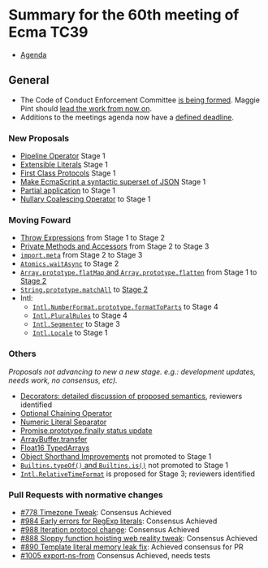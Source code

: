 # Summary for the 60th meeting of Ecma TC39

- [Agenda](https://github.com/tc39/agendas/blob/master/2017/09.md)

## General

- The Code of Conduct Enforcement Committee [is being formed](sep-26.md#code-of-conduct-update). Maggie Pint should [lead the work from now on](sep-28.md#updates-on-the-code-of-conduct-enforcement-committee).
- Additions to the meetings agenda now have a [defined deadline](sep-28.md#process-for-adding-agenda-items).

### New Proposals
- [Pipeline Operator](sep-26.md#11iia-pipeline-operator) Stage 1
- [Extensible Literals](sep-26.md#11iic-extensible-literals) Stage 1
- [First Class Protocols](sep-26.md#11iva-first-class-protocols) Stage 1
- [Make EcmaScript a syntactic superset of JSON](sep-27.md#12ie-make-ecmascript-a-syntactic-superset-of-json-for-stage-1) Stage 1
- [Partial application](sep-28.md#13i-partial-application) to Stage 1
- [Nullary Coalescing Operator](sep-28.md#13iii-nullary-coalescing-operator) to Stage 1

### Moving Foward
- [Throw Expressions](sep-27.md#12iid-throw-expressions-for-stage-2) from Stage 1 to Stage 2
- [Private Methods and Accessors](sep-27.md#12iva-private-methods-and-accessors-for-stage-3) from Stage 2 to Stage 3
- [`import.meta`](sep-27.md#12iiic-importmeta-for-stage-3) from Stage 2 to Stage 3
- [`Atomics.waitAsync`](sep-26.md#12ig--atomicswaitasync-for-stage-2) to Stage 2
- [`Array.prototype.flatMap` and `Array.prototype.flatten`](sep-26.md#12if-flatmap-for-stage-2) from Stage 1 to [Stage 2](sep-28.md#15i-flatmap-for-stage-3)
- [`String.prototype.matchAll`](sep-27.md#12iiia-stringprototypematchall) to [Stage 2](sep-28.md#15iii-stringprototypematchall-for-stage-2)
- Intl:
  - [`Intl.NumberFormat.prototype.formatToParts`](sep-26.md#12ia-intlnumberformatprototypeformattoparts-for-stage-4) to Stage 4
  - [`Intl.PluralRules`](sep-26.md#12ig-intlpluralrules-for-stage-4) to Stage 4
  - [`Intl.Segmenter`](sep-26.md#12ib-intlsegmenter-for-stage-3) to Stage 3
  - [`Intl.Locale`](sep-26.md#12iia-introducing-intllocale-for-stage-2) to Stage 1

### Others

_Proposals not advancing to new a new stage. e.g.: development updates, needs work, no consensus, etc)._

- [Decorators: detailed discussion of proposed semantics](sep-28.md#12ivb-decorators-detailed-discussion-of-proposed-semantics-cont), reviewers identified
- [Optional Chaining Operator](sep-27.md#12iiib-optional-chaining-operator-for-stage-2)
- [Numeric Literal Separator](sep-28.md#numeric-literal-separator-to-stage-3)
- [Promise.prototype.finally status update](sep-28.md#promiseprototypefinally-status-update)
- [ArrayBuffer.transfer](sep-28.md#arraybuffertransfer)
- [Float16 TypedArrays](sep-28.md#float16-typed-arrays)
- [Object Shorthand Improvements](sep-28.md#13i-object-shorthand-improvements) not promoted to Stage 1
- [`Builtins.typeOf()` and `Builtins.is()`](sep-28.md#14ia-builtinstypeof-and-builtinsis) not promoted to Stage 1
- [`Intl.RelativeTimeFormat`](sep-26.md#12ic-intlrelativetimeformat-for-stage-3) is proposed for Stage 3; reviewers identified

### Pull Requests with normative changes

- [#778 Timezone Tweak](sep-26.md#12ij-timezone-tweak): Consensus Achieved
- [#984 Early errors for RegExp literals](sep-26.md#12ii-early-errors-for-regexp-literals): Consensus Achieved
- [#988 Iteration protocol change](sep-26.md#12im-iteration-protocol-change): Consensus Achieved
- [#888 Sloppy function hoisting web reality tweak](sep-26.md#12ik-sloppy-function-hoisting-web-reality-tweak): Consensus Achieved
- [#890 Template literal memory leak fix](sep-27.md#12iic-needs-consensus-pr-template-literal-memory-leak-fix): Achieved consensus for PR
- [#1005 export-ns-from](sep-26.md#12il-export-ns-from) Consensus Achieved, needs tests
